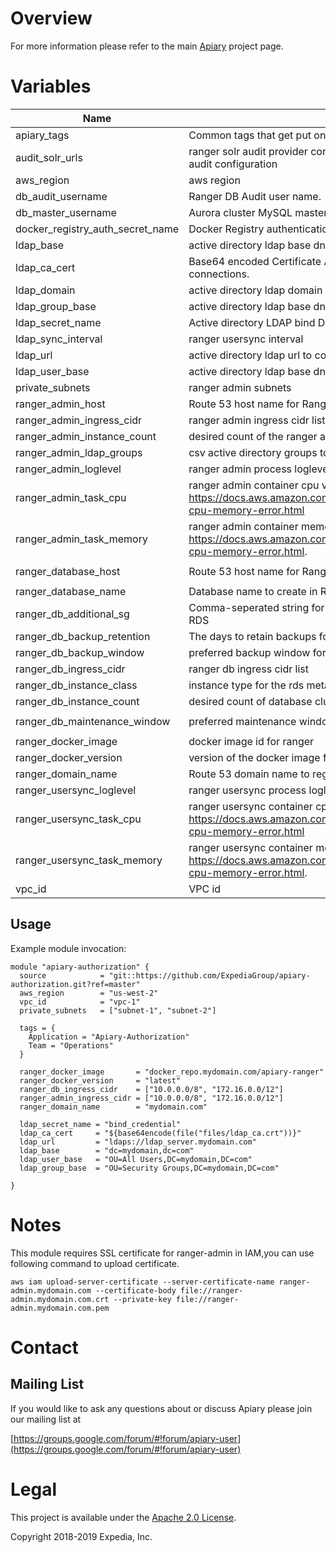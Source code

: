 
# Overview

For more information please refer to the main [Apiary](https://github.com/ExpediaGroup/apiary) project page.

# Variables
| Name | Description | Type | Default | Required |
|------|-------------|:----:|:-----:|:-----:|
| apiary_tags | Common tags that get put on all resources | map | - | yes |
| audit_solr_urls | ranger solr audit provider configuration,if not configured, defaults to db audit configuration | string | `` | no |
| aws_region | aws region | string | - | yes |
| db_audit_username | Ranger DB Audit user name. | string | `rangerlogger` | no |
| db_master_username | Aurora cluster MySQL master user name. | string | `ranger` | no |
| docker_registry_auth_secret_name | Docker Registry authentication SecretManager secret name. | string | `` | no |
| ldap_base | active directory ldap base dn | string | - | yes |
| ldap_ca_cert | Base64 encoded Certificate Authority bundle to validate LDAPS connections. | string | - | yes |
| ldap_domain | active directory ldap domain | string | `` | no |
| ldap_group_base | active directory ldap base dn to search for groups | string | - | yes |
| ldap_secret_name | Active directory LDAP bind DN SecretsManager secret name. | string | - | yes |
| ldap_sync_interval | ranger usersync interval | string | `120` | no |
| ldap_url | active directory ldap url to configure hadoop LDAP group mapping | string | - | yes |
| ldap_user_base | active directory ldap base dn to search for users | string | - | yes |
| private_subnets | ranger admin subnets | list | - | yes |
| ranger_admin_host | Route 53 host name for Ranger admin UI CNAME | string | `ranger-admin` | no |
| ranger_admin_ingress_cidr | ranger admin ingress cidr list | list | - | yes |
| ranger_admin_instance_count | desired count of the ranger admin service | string | `2` | no |
| ranger_admin_ldap_groups | csv active directory groups to grant ROLE_SYS_ADMIN privileges | string | `` | no |
| ranger_admin_loglevel | ranger admin process loglevel,supports log4j values | string | `info` | no |
| ranger_admin_task_cpu | ranger admin container cpu value, valid values https://docs.aws.amazon.com/AmazonECS/latest/developerguide/task-cpu-memory-error.html | string | `1024` | no |
| ranger_admin_task_memory | ranger admin container memory value, valid values: https://docs.aws.amazon.com/AmazonECS/latest/developerguide/task-cpu-memory-error.html. | string | `8192` | no |
| ranger_database_host | Route 53 host name for Ranger database CNAME | string | `ranger-database` | no |
| ranger_database_name | Database name to create in RDS for Apiary | string | `ranger` | no |
| ranger_db_additional_sg | Comma-seperated string for additional security groups to attach to RDS | list | `<list>` | no |
| ranger_db_backup_retention | The days to retain backups for, for the rds metastore. | string | `7` | no |
| ranger_db_backup_window | preferred backup window for rds metastore database in UTC. | string | `02:00-03:00` | no |
| ranger_db_ingress_cidr | ranger db ingress cidr list | list | - | yes |
| ranger_db_instance_class | instance type for the rds metastore | string | `db.t2.medium` | no |
| ranger_db_instance_count | desired count of database cluster instances | string | `2` | no |
| ranger_db_maintenance_window | preferred maintenance window for rds metastore database in UTC. | string | `wed:03:00-wed:04:00` | no |
| ranger_docker_image | docker image id for ranger | string | - | yes |
| ranger_docker_version | version of the docker image for ranger | string | - | yes |
| ranger_domain_name | Route 53 domain name to register ranger-admin cname | string | - | yes |
| ranger_usersync_loglevel | ranger usersync process loglevel,supports log4j values | string | `info` | no |
| ranger_usersync_task_cpu | ranger usersync container cpu value, valid values https://docs.aws.amazon.com/AmazonECS/latest/developerguide/task-cpu-memory-error.html | string | `512` | no |
| ranger_usersync_task_memory | ranger usersync container memory value, valid values: https://docs.aws.amazon.com/AmazonECS/latest/developerguide/task-cpu-memory-error.html. | string | `4096` | no |
| vpc_id | VPC id | string | - | yes |

## Usage

Example module invocation:
```
module "apiary-authorization" {
  source            = "git::https://github.com/ExpediaGroup/apiary-authorization.git?ref=master"
  aws_region        = "us-west-2"
  vpc_id            = "vpc-1"
  private_subnets   = ["subnet-1", "subnet-2"]

  tags = {
    Application = "Apiary-Authorization"
    Team = "Operations"
  }

  ranger_docker_image       = "docker_repo.mydomain.com/apiary-ranger"
  ranger_docker_version     = "latest"
  ranger_db_ingress_cidr    = ["10.0.0.0/8", "172.16.0.0/12"]
  ranger_admin_ingress_cidr = ["10.0.0.0/8", "172.16.0.0/12"]
  ranger_domain_name        = "mydomain.com"

  ldap_secret_name = "bind_credential"
  ldap_ca_cert     = "${base64encode(file("files/ldap_ca.crt"))}"
  ldap_url         = "ldaps://ldap_server.mydomain.com"
  ldap_base        = "dc=mydomain,dc=com"
  ldap_user_base   = "OU=All Users,DC=mydomain,DC=com"
  ldap_group_base  = "OU=Security Groups,DC=mydomain,DC=com"

}
```

# Notes

This module requires SSL certificate for ranger-admin in IAM,you can use following command to upload certificate.
```
aws iam upload-server-certificate --server-certificate-name ranger-admin.mydomain.com --certificate-body file://ranger-admin.mydomain.com.crt --private-key file://ranger-admin.mydomain.com.pem
```

# Contact

## Mailing List
If you would like to ask any questions about or discuss Apiary please join our mailing list at

  [https://groups.google.com/forum/#!forum/apiary-user](https://groups.google.com/forum/#!forum/apiary-user)

# Legal
This project is available under the [Apache 2.0 License](http://www.apache.org/licenses/LICENSE-2.0.html).

Copyright 2018-2019 Expedia, Inc.
